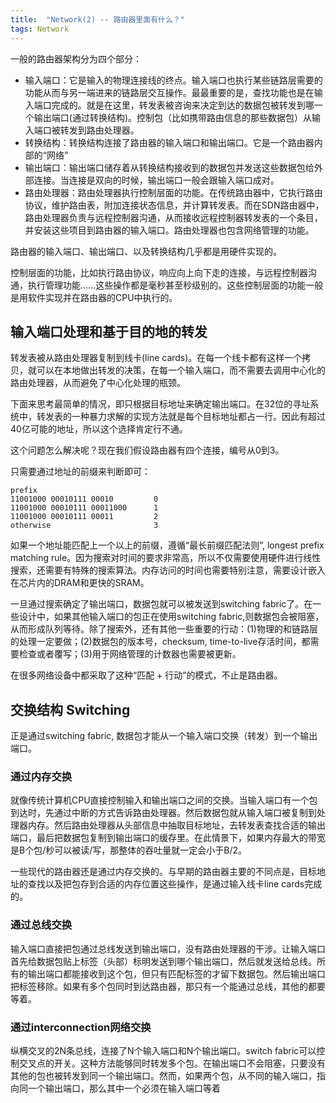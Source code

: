 ```yaml
---
title:  "Network(2) -- 路由器里面有什么？"
tags: Network
---
```


一般的路由器架构分为四个部分：

* 输入端口：它是输入的物理连接线的终点。输入端口也执行某些链路层需要的功能从而与另一端进来的链路层交互操作。最最重要的是，查找功能也是在输入端口完成的。就是在这里，转发表被咨询来决定到达的数据包被转发到哪一个输出端口(通过转换结构)。控制包（比如携带路由信息的那些数据包）从输入端口被转发到路由处理器。
* 转换结构：转换结构连接了路由器的输入端口和输出端口。它是一个路由器内部的“网络”
* 输出端口：输出端口储存着从转换结构接收到的数据包并发送这些数据包给外部连接。当连接是双向的时候，输出端口一般会跟输入端口成对。
* 路由处理器：路由处理器执行控制层面的功能。在传统路由器中，它执行路由协议，维护路由表，附加连接状态信息，并计算转发表。而在SDN路由器中，路由处理器负责与远程控制器沟通，从而接收远程控制器转发表的一个条目，并安装这些项目到路由器的输入端口。路由处理器也包含网络管理的功能。

路由器的输入端口、输出端口、以及转换结构几乎都是用硬件实现的。

控制层面的功能，比如执行路由协议，响应向上向下走的连接，与远程控制器沟通，执行管理功能……这些操作都是毫秒甚至秒级别的。这些控制层面的功能一般是用软件实现并在路由器的CPU中执行的。

## 输入端口处理和基于目的地的转发

转发表被从路由处理器复制到线卡(line cards)。在每一个线卡都有这样一个拷贝，就可以在本地做出转发的决策，在每一个输入端口，而不需要去调用中心化的路由处理器，从而避免了中心化处理的瓶颈。

下面来思考最简单的情况，即只根据目标地址来确定输出端口。在32位的寻址系统中，转发表的一种暴力求解的实现方法就是每个目标地址都占一行。因此有超过40亿可能的地址，所以这个选择肯定行不通。

这个问题怎么解决呢？现在我们假设路由器有四个连接，编号从0到3。

只需要通过地址的前缀来判断即可：

```
prefix
11001000 00010111 00010         0
11001000 00010111 00011000      1
11001000 00010111 00011         2
otherwise                       3
```

如果一个地址能匹配上一个以上的前缀，遵循“最长前缀匹配法则”, longest prefix matching rule。因为搜索对时间的要求非常高，所以不仅需要使用硬件进行线性搜索，还需要有特殊的搜索算法。内存访问的时间也需要特别注意，需要设计嵌入在芯片内的DRAM和更快的SRAM。

一旦通过搜索确定了输出端口，数据包就可以被发送到switching fabric了。在一些设计中，如果其他输入端口的包正在使用switching fabric,则数据包会被阻塞，从而形成队列等待。除了搜索外，还有其他一些重要的行动：(1)物理的和链路层的处理一定要做；(2)数据包的版本号，checksum, time-to-live存活时间，都需要检查或者覆写；(3)用于网络管理的计数器也需要被更新。

在很多网络设备中都采取了这种“匹配 + 行动”的模式，不止是路由器。

## 交换结构 Switching

正是通过switching fabric, 数据包才能从一个输入端口交换（转发）到一个输出端口。

### 通过内存交换

就像传统计算机CPU直接控制输入和输出端口之间的交换。当输入端口有一个包到达时，先通过中断的方式告诉路由处理器。然后数据包就从输入端口被复制到处理器内存。然后路由处理器从头部信息中抽取目标地址，去转发表查找合适的输出端口，最后把数据包复制到输出端口的缓存里。在此情景下，如果内存最大的带宽是B个包/秒可以被读/写，那整体的吞吐量就一定会小于B/2。

一些现代的路由器还是通过内存交换的。与早期的路由器主要的不同点是，目标地址的查找以及把包存到合适的内存位置这些操作，是通过输入线卡line cards完成的。

### 通过总线交换

输入端口直接把包通过总线发送到输出端口，没有路由处理器的干涉。让输入端口首先给数据包贴上标签（头部）标明发送到哪个输出端口，然后就发送给总线。所有的输出端口都能接收到这个包，但只有匹配标签的才留下数据包。然后输出端口把标签移除。如果有多个包同时到达路由器，那只有一个能通过总线，其他的都要等着。

### 通过interconnection网络交换

纵横交叉的2N条总线，连接了N个输入端口和N个输出端口。switch fabric可以控制交叉点的开关。这种方法能够同时转发多个包。在输出端口不会阻塞，只要没有其他的包也被转发到同一个输出端口。然而，如果两个包，从不同的输入端口，指向同一个输出端口，那么其中一个必须在输入端口等着


